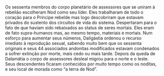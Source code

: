 ﻿Os sessenta membros do corpo planetário de assessores que se uniram à rebelião escolheram Nod como seu líder. Eles trabalharam de todo o coração para o Príncipe rebelde mas logo descobriram que estavam privados do sustento dos circuitos de vida do sistema. Despertaram para o fato de que haviam sido rebaixados ao status de seres mortais. Eles eram de fato supra-humanos mas, ao mesmo tempo, materiais e mortais. Num esforço para aumentar seus números, Daligástia ordenou o recurso imediato à reprodução sexual, sabendo muito bem que os sessenta originais e seus 44 associados andonitas modificados estavam condenados a sofrer extinção por morte, mais cedo ou mais tarde. Depois da queda de Dalamátia o corpo de assessores desleal migrou para o norte e o leste. Seus descendentes ficaram conhecidos por muito tempo como os noditas, e seu local de morada como “a terra de Nod”.